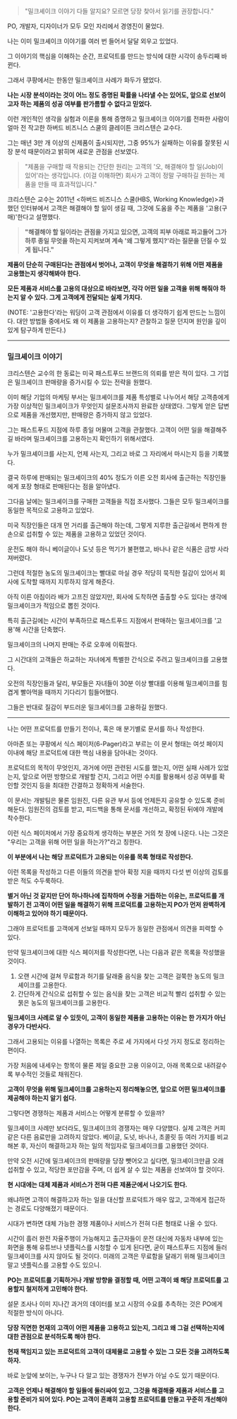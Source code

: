 > "밀크셰이크 이야기 다들 알지요? 모르면 당장 찾아서 읽기를 권장합니다."

PO, 개발자, 디자이너가 모두 모인 자리에서 경영진이 물었다.

나는 이미 밀크셰이크 이야기를 여러 번 들어서 달달 외우고 있었다.

그 이야기의 핵심을 이해하는 순간, 프로덕트를 만드는 방식에 대한 시각이 송두리째 바뀐다.

그래서 쿠팡에서는 한동안 밀크셰이크 사례가 화두가 됐었다.

**나는 시장 분석이라는 것이 어느 정도 증명된 확률을 나타낼 수는 있어도, 앞으로 선보이고자 하는 제품의 성공 여부를 판가름할 수 없다고 믿었다.**

이런 개인적인 생각을 실험과 이론을 통해 증명하고 밀크셰이크 이야기를 전파한 사람이 얼마 전 작고한 하버드 비즈니스 스쿨의 클레이튼 크리스텐슨 교수다.

그는 매년 3만 개 이상의 신제품이 출시되지만, 그중 95%가 실패하는 이유를 잘못된 시장 분석 때문이라고 밝히며 새로운 관점을 선보였다.

> "제품을 구매할 때 작용되는 간단한 원리는 고객의 '오, 해결해야 할 일(Job)이 있어'라는 생각입니다. (이걸 이해하면) 회사가 고객이 정말 구매하길 원하는 제품을 만들 때 효과적입니다."

크리스텐슨 교수는 2011년 <하버드 비즈니스 스쿨(HBS, Working Knowledge)>과 했던 인터뷰에서 고객은 해결해야 할 일이 생길 때, 그것에 도움을 주는 제품을 '고용(구매)'한다고 설명했다.

> **"해결해야 할 일이라는 관점을 가지고 있으면, 고객의 피부 아래로 파고들어 그가 하루 종일 무엇을 하는지 지켜보며 계속 '왜 그렇게 했지?'라는 질문을 던질 수 있게 됩니다."**

**제품이 단순히 구매된다는 관점에서 벗어나, 고객이 무엇을 해결하기 위해 어떤 제품을 고용했는지 생각해봐야 한다.**

**모든 제품과 서비스를 고용의 대상으로 바라보면, 각각 어떤 일을 고객을 위해 해줘야 하는지 알 수 있다. 그게 고객에게 전달되는 실제 가치다.**

(NOTE: '고용한다'라는 워딩이 고객 관점에서 이유를 더 생각하기 쉽게 만드는 느낌이다. 대안 방법들 중에서도 왜 이 제품을 고용하는지? 관찰하고 질문 던지며 원인을 깊이 있게 탐구하게 만든다.)

---

### 밀크셰이크 이야기

크리스텐슨 교수의 한 동료는 미국 패스트푸드 브랜드의 의뢰를 받은 적이 있다. 그 기업은 밀크셰이크 판매량을 증가시킬 수 있는 전략을 원했다.

이미 해당 기업의 마케팅 부서는 밀크셰이크를 제품 특성별로 나누어서 해당 고객층에게 가장 이상적인 밀크셰이크가 무엇인지 설문조사까지 완료한 상태였다. 그렇게 얻은 답변으로 제품을 개선했지만, 판매량은 증가하지 않고 있었다.

그는 패스트푸드 지점에 하루 종일 머물며 고객을 관찰했다. 고객이 어떤 일을 해결해주길 바라며 밀크셰이크를 고용하는지 확인하기 위해서였다.

누가 밀크셰이크를 사는지, 언제 사는지, 그리고 바로 그 자리에서 마시는지 등을 기록했다.

결국 하루에 판매되는 밀크셰이크의 40% 정도가 이른 오전 회사에 출근하는 직장인들에게 포장 형태로 판매된다는 점을 알아냈다.

그다음 날에는 밀크셰이크를 구매한 고객들을 직접 조사했다. 그들은 모두 밀크셰이크를 동일한 목적으로 고용하고 있었다.

미국 직장인들은 대개 먼 거리를 출근해야 하는데, 그렇게 지루한 출근길에서 편하게 한 손으로 섭취할 수 있는 제품을 고용하고 있었던 것이다.

운전도 해야 하니 베이글이나 도넛 등은 먹기가 불편했고, 바나나 같은 식품은 금방 사라져버렸다.

그런데 적절한 농도의 밀크셰이크는 빨대로 마실 경우 적당히 묵직한 질감이 있어서 회사에 도착할 때까지 지루하지 않게 해준다.

아직 이른 아침이라 배가 고프진 않았지만, 회사에 도착하면 출출할 수도 있다는 생각에 밀크셰이크가 적임으로 뽑힌 것이다.

특히 출근길에는 시간이 부족하므로 패스트푸드 지점에서 판매하는 밀크셰이크를 '고용'해 시간을 단축했다.

밀크셰이크의 나머지 판매는 주로 오후에 이뤄졌다.

그 시간대의 고객들은 하교하는 자녀에게 특별한 간식으로 주려고 밀크셰이크를 고용했다.

오전의 직장인들과 달리, 부모들은 자녀들이 30분 이상 빨대를 이용해 밀크셰이크를 힘겹게 빨아먹을 때까지 기다리기 힘들어했다.

그들은 반대로 질감이 부드러운 밀크셰이크를 고용하길 원했다.

---

나는 어떤 프로덕트를 만들기 전이나, 혹은 매 분기별로 문서를 하나 작성한다.

아마존 또는 쿠팡에서 식스 페이저(6-Pager)라고 부르는 이 문서 형태는 여섯 페이지 이내에 해당 프로덕트에 대한 핵심 내용을 담아내는 것이다.

프로덕트의 목적이 무엇인지, 과거에 어떤 관련된 시도를 했는지, 어떤 실패 사례가 있었는지, 앞으로 어떤 방향으로 개발할 건지, 그리고 어떤 수치를 활용해서 성공 여부를 확인할 것인지 등을 최대한 간결하고 정확하게 서술한다.

이 문서는 개발팀은 물론 임원진, 다른 유관 부서 등에 언제든지 공유할 수 있도록 준비해둔다. 임원진의 검토를 받고, 피드백을 통해 문서를 개선하고, 확정된 뒤에야 개발에 착수한다.

이런 식스 페이저에서 가장 중요하게 생각하는 부분은 거의 첫 장에 나온다. 나는 그것은 "우리는 고객을 위해 어떤 일을 하는가?"라고 칭한다.

**이 부분에서 나는 해당 프로덕트가 고용되는 이유를 목록 형태로 작성한다.**

이런 목록을 작성하고 다른 이들의 의견을 받아 확정 지을 때까지 다섯 번 이상의 검토를 받은 적도 수두룩하다.

**별거 아닌 것 같지만 단어 하나하나에 집착하며 수정을 거듭하는 이유는, 프로덕트를 개발하기 전 고객이 어떤 일을 해결하기 위해 프로덕트를 고용하는지 PO가 먼저 완벽하게 이해하고 있어야 하기 때문이다.**

그래야 프로덕트를 고객에게 선보일 때까지 모두가 동일한 관점에서 의견을 피력할 수 있다.

만약 밀크셰이크에 대한 식스 페이저를 작성한다면, 나는 다음과 같은 목록을 작성했을 것이다.

1. 오랜 시간에 걸쳐 무료함과 허기를 달래줄 음식을 찾는 고객은 걸쭉한 농도의 밀크셰이크를 고용한다.
2. 간단하게 간식으로 섭취할 수 있는 음식을 찾는 고객은 비교적 빨리 섭취할 수 있는 묽은 농도의 밀크셰이크를 고용한다.

**밀크셰이크 사례로 알 수 있듯이, 고객이 동일한 제품을 고용하는 이유는 한 가지가 아닌 경우가 다반사다.**

그래서 고용되는 이유를 나열하는 목록은 주로 세 가지에서 다섯 가지 정도로 정리하는 편이다.

가장 처음에 내세우는 항목이 물론 제일 중요한 고용 이유이고, 아래 목록으로 내려갈수록 부수적인 것들로 채워진다.

**고객이 무엇을 위해 밀크셰이크를 고용하는지 정리해놓으면, 앞으로 어떤 밀크셰이크를 제공해야 하는지 알기 쉽다.**

그렇다면 경쟁하는 제품과 서비스는 어떻게 분류할 수 있을까?

밀크셰이크 사례만 보더라도, 밀크셰이크의 경쟁자는 매우 다양했다. 실제 고객은 커피 같은 다른 음료만을 고려하지 않았다. 베이글, 도넛, 바나나, 초콜릿 등 여러 가지를 비교해본 후, 자신이 해결하고자 하는 일의 적임자로 밀크셰이크를 고용했던 것이다.

만약 오전 시간에 밀크셰이크의 판매량을 당장 뺏어오고 싶다면, 밀크셰이크만큼 오래 섭취할 수 있고, 적당한 포만감을 주며, 더 쉽게 살 수 있는 제품을 선보여야 할 것이다.

**현 시대에는 대체 제품과 서비스가 전혀 다른 제품군에서 나오기도 한다.**

왜냐하면 고객이 해결하고자 하는 일을 대신할 프로덕트가 매우 많고, 고객에게 접근하는 경로도 다양해졌기 때문이다.

시대가 변하면 대체 가능한 경쟁 제품이나 서비스가 전혀 다른 형태로 나올 수 있다.

시간이 흘러 완전 자율주행이 가능해지고 출근자들이 운전 대신에 자동차 내부에 있는 화면을 통해 유튜브나 넷플릭스를 시청할 수 있게 된다면, 굳이 패스트푸드 지점에 들러 밀크셰이크를 사지 않아도 될 것이다. 미래의 고객은 무료함을 달래기 위해 밀크셰이크 말고 넷플릭스를 고용할 수도 있으니.

**PO는 프로덕트를 기획하거나 개발 방향을 결정할 때, 어떤 고객이 왜 해당 프로덕트를 고용할지 철저하게 고민해야 한다.**

설문 조사나 이미 지나간 과거의 데이터를 보고 시장의 수요를 추측하는 것은 PO에게 적절한 방식이 아니다.

**당장 직면한 현재의 고객이 어떤 제품을 고용하고 있는지, 그리고 왜 그걸 선택하는지에 대한 관점으로 분석하도록 해야 한다.**

**현재 책임지고 있는 프로덕트의 고객이 대체물로 고용할 수 있는 그 모든 것을 고려하도록 하자.**

바로 눈앞에 보이는, 누구나 다 알고 있는 경쟁자가 전부가 아닐 수도 있기 때문이다.

**고객은 언제나 해결해야 할 일들에 둘러싸여 있고, 그것을 해결해줄 제품과 서비스를 고용할 준비가 되어 있다. PO는 고객이 흔쾌히 고용할 프로덕트를 만들고 꾸준히 개선해야 한다.**
